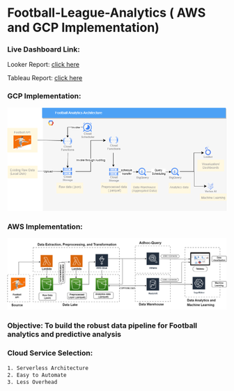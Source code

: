 # Football-League-Analytics ( AWS and GCP Implementation)


### Live Dashboard Link: 
Looker Report: [click here](https://lookerstudio.google.com/embed/reporting/d627f950-b2f4-4faa-ba21-eebc5abf59e7/page/tEnnC)

Tableau Report: [click here](https://public.tableau.com/views/PlayersPerformancesDashboard/PlayersPerformances?:language=en-US&publish=yes&:display_count=n&:origin=viz_share_link)



### GCP Implementation: 
![Screenshot of a comment on a GitHub issue showing an image, added in the Markdown, of an Octocat smiling and raising a tentacle.](https://github.com/faiyaz106/Football-League-Analytics/blob/main/final_architecture.png)


### AWS Implementation: 
![Screenshot of a comment on a GitHub issue showing an image, added in the Markdown, of an Octocat smiling and raising a tentacle.](https://github.com/faiyaz106/Football-League-Analytics/blob/main/image.png)


### Objective: To build the robust data pipeline for Football analytics and predictive analysis

### Cloud Service Selection: 
    1. Serverless Architecture
    2. Easy to Automate 
    3. Less Overhead 

### 
